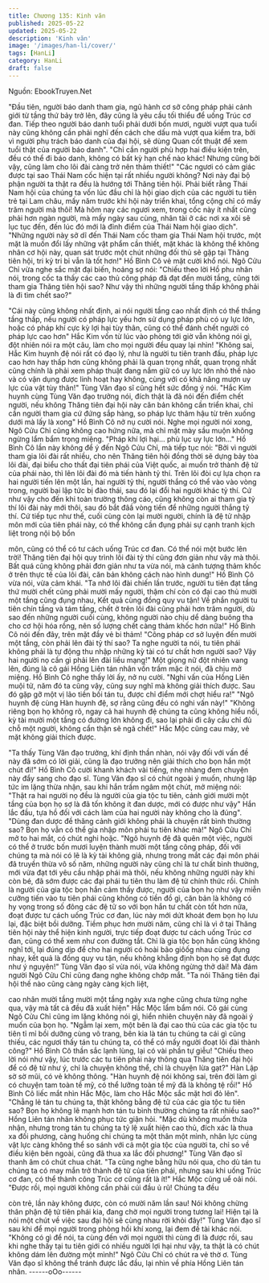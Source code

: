 ```yaml
---
title: Chương 135: Kinh văn
published: 2025-05-22
updated: 2025-05-22
description: 'Kinh văn'
image: '/images/han-li/cover/'
tags: [HanLi]
category: HanLi
draft: false
---
```


Nguồn: EbookTruyen.Net

"Đầu tiên, người báo danh tham gia, ngũ hành cơ sở công pháp
phải cảnh giới từ tầng thứ bảy trở lên, đây cũng là yêu cầu tối
thiểu để uống Trúc cơ đan. Tiếp theo người báo danh tuổi phải
dưới bốn mươi, người vượt qua tuổi này cũng không cần phải nghĩ
đến cách che dấu mà vượt qua kiểm tra, bởi vì người phụ trách
báo danh của đại hội, sẽ dùng Quan cốt thuật để xem tuổi thật
của người báo danh".
"Chỉ cần người phù hợp hai điều kiện trên, đều có thể đi báo
danh, không có bất kỳ hạn chế nào khác! Nhưng cũng bởi vậy,
cũng làm cho lôi đài càng trở nên thảm thiết!"
"Các ngươi có cảm giác được tại sao Thái Nam cốc hiện tại rất
nhiều người không? Nơi này đại bộ phận người ta thật ra đều là
hướng tới Thăng tiên hội. Phải biết rằng Thái Nam hội của chúng
ta vốn lúc đầu chỉ là hội giao dịch của các người tu tiên trẻ tại Lam
châu, mấy năm trước khi hội này triển khai, tổng cộng chỉ có mấy
trăm người mà thôi! Mà hôm nay các ngươi xem, trong cốc này ít
nhất cũng phải hơn ngàn người, mà mấy ngày sau cùng, nhân tài
ở các nơi xa xôi sẽ lục tục đến, đến lúc đó mới là đỉnh điểm của
Thái Nam hội giao dịch".
"Những người này sở dĩ đến Thái Nam cốc tham gia Thái Nam hội
trước, một mặt là muốn đổi lấy những vật phẩm cần thiết, mặt
khác là không thể không nhân cơ hội này, quan sát trước một chút
những đối thủ sẽ gặp tại Thăng tiên hội, tri kỷ tri bỉ vẫn là tốt hơn!"
Hồ Bình Cô vẻ mặt cười khổ nói.
Ngô Cửu Chỉ vừa nghe sắc mặt đại biến, hoảng sợ nói: "Chiếu
theo lời Hồ phu nhân nói, trong cốc ta thấy các cao thủ công pháp
đã đạt đến mười tầng, cũng tới tham gia Thăng tiên hội sao? Như
vậy thì những người tầng thấp không phải là đi tìm chết sao?"

"Cái này cũng không nhất định, ai nói người tầng cao nhất định có
thể thắng tầng thấp, nếu người có pháp lực yếu hơn sử dụng
pháp phù có uy lực lớn, hoặc có pháp khí cực kỳ lợi hại tùy thân,
cũng có thể đánh chết người có pháp lực cao hơn" Hắc Kim vốn
từ lúc vào phòng tới giờ vẫn không nói gì, đột nhiên nói ra một
câu, làm cho mọi người đều quay lại nhìn!
"Không sai, Hắc Kim huynh đệ nói rất có đạo lý, như là người tu
tiên tranh đấu, pháp lực cao hơn hay thấp hơn cũng không phải là
quan trọng nhất, quan trọng nhất cũng chính là phải xem pháp
thuật đang nắm giữ có uy lực lớn nhỏ thế nào và có vận dụng
được linh hoạt hay không, cùng với có khả năng mượn uy lực của
vật tùy thân!" Tùng Văn đạo sĩ cũng hết sức đồng ý nói.
"Hắc Kim huynh cùng Tùng Văn đạo trưởng nói, đích thật là đã
nói đến điểm chết người, nếu không Thăng tiên đại hội này căn
bản không cần triển khai, chỉ cần người tham gia cứ đứng sắp
hàng, so pháp lực thâm hậu từ trên xuống dưới mà lấy là xong"
Hồ Bình Cô nở nụ cười nói.
Nghe mọi người nói xong, Ngô Cửu Chỉ cũng không cao hứng
nữa, mà chỉ mặt mày sầu muộn không ngừng lẩm bẩm trọng
miệng.
"Pháp khí lợi hại… phù lục uy lực lớn…"
Hồ Bình Cô lần này không để ý đến Ngô Cửu Chỉ, mà tiếp tục nói:
"Bởi vì người tham gia lôi đài rất nhiều, cho nên Thăng tiên hội
đồng thời sẽ dựng bảy tòa lôi đài, đại biểu cho thất đại tiên phái
của Việt quốc, ai muốn trở thành đệ tử của phái nào, thì lên lôi đài
đó mà tiến hành tỷ thí. Trên lôi đòi cự lựa chọn ra hai người tiến
lên một lần, hai người tỷ thí, người thắng có thể vào vào vòng
trong, người bại lập tức bị đào thái, sau đó lại đổi hai người khác
tỷ thí. Cứ như vậy cho đến khi toàn trường thông cáo, cũng không
còn ai tham gia tỷ thí lôi đài này mới thôi, sau đó bắt đâầ vòng tiến
để những người thắng tỷ thí. Cứ tiếp tục như thế, cuối cùng còn
lại mười người, chính là đệ tử nhập môn mới của tiên phái này, có
thể không cần đụng phải sự cạnh tranh kịch liệt trong nội bộ bổn

môn, cũng có thể có tư cách uống Trúc cơ đan. Có thể nói một
bước lên trời! Thăng tiên đại hội quy trình lôi đài tỷ thí cũng đơn
giản như vậy mà thôi. Bất quá cũng không phải đơn giản như ta
vừa nói, mà cảnh tượng thảm khốc ở trên thực tế của lôi đài, căn
bản không cách nào hình dung!"
Hồ Bình Cô vừa nói, vừa cảm khái.
"Ta nhớ lôi đài chiến lần trước, người tu tiên đạt tầng thứ mười
chết cũng phải mười mấy người, thậm chí còn có đại cao thủ
mười một tầng cũng đụng nhau, Kết quả cùng đồng quy vu tận!
Về phần người tu tiên chín tầng và tám tầng, chết ở trên lôi đài
cũng phải hơn trăm người, dù sao đến những người cuối cùng,
không người nào chịu dể dàng buông tha cho cơ hội hóa rồng,
nên số lượng chết càng thảm khốc hơn nữa!"
Hồ Bình Cô nói đến đây, trên mặt đầy vẻ bi thảm!
"Công pháp cơ sở luyện đến mười một tầng, còn phải lên đài tỷ thí
sao? Ta nghe người ta nói, tu tiên phái không phải là tự động thu
nhập những kỳ tài có tư chất hơn người sao? Vậy hai người nọ
cần gì phải lên đài liều mạng!"
Một giọng nữ đột nhiên vang lên, đúng là cô gái Hồng Liên tán
nhân vốn trầm mặc ít nói, đã chịu mở miệng.
Hồ Bình Cô nghe thấy lời ấy, nở nụ cười.
"Nghi vấn của Hồng Liên muội tử, năm đó ta cũng vậy, cũng suy
nghĩ mà không giải thích được. Sau đó gặp gỡ một vị lão tiền bối
tán tu, được chỉ điểm mới chợt hiểu ra!"
"Ngô huynh đệ cùng Hàn huynh đệ, sợ rằng cũng đều có nghi vấn
này!"
"Không riêng bọn họ không rõ, ngay cả hai huynh đệ chúng ta
cũng không hiểu nổi, kỳ tài mười một tầng có đường lớn không đi,
sao lại phải đi cây cầu chỉ đủ chỗ một người, không cẩn thận sẽ
ngã chết!" Hắc Mộc cũng cau mày, vẻ mặt không giải thích được.

"Ta thấy Tùng Văn đạo trưởng, khí định thần nhàn, nói vậy đối với
vấn đề này đã sớm có lời giải, cũng là đạo trưởng nên giải thích
cho bọn hắn một chút đi!" Hồ Bình Cô cười khanh khách vài tiếng,
nhẹ nhàng đem chuyện này đẩy sang cho đạo sĩ.
Tùng Văn đạo sĩ có chút ngoài ý muốn, nhưng lập tức im lặng
thừa nhận, sau khi hắn trầm ngâm một chút, mở miệng nói:
"Thật ra hai người nọ đều là người của gia tộc tu tiên, cảnh giới
mười một tầng của bọn họ sợ là đã tốn không ít đan dược, mới có
được như vậy" Hắn lắc đầu, tựa hồ đối với cách làm của hai
người này không cho là đúng".
"Dùng đan dược đề thăng cảnh giới không phải là chuyện rất bình
thường sao? Bọn họ vẫn có thể gia nhập môn phái tu tiên khác
mà!" Ngô Cửu Chỉ mở to hai mắt, có chút nghi hoặc.
"Ngô huynh đệ đã quên một việc, người có thể ở trước bốn mươi
luyện thành mười một tầng công pháp, đối với chúng ta mà nói có
lẽ là kỳ tài không giả, nhưng trong mắt các đại môn phái đã truyền
thừa vô số năm, những người này cũng chỉ là tư chất bình
thường, mới vừa đạt tới yêu cầu nhập phái mà thôi, nếu không
những người này khi còn bé, đã sớm được các đại phái tu tiên
thu làm đệ tử chính thức rồi. Chính là người của gia tộc bọn hắn
cảm thấy được, người của bọn họ như vậy miễn cưỡng tiến vào
tu tiên phái cũng không có tiền đồ gì, căn bản là không có hy vọng
trong số đông các đệ tử so với bọn hắn tư chất còn tốt hơn nữa,
đoạt được tư cách uống Trúc cơ đan, lúc này mới dứt khoát đem
bọn họ lưu lại, đặc biệt bồi dưỡng. Tiềm phục hơn mười năm,
cũng chỉ là vì ở tại Thăng tiên hội này thể hiện kinh người, trực
tiếp đoạt được tư cách uống Trúc cơ đan, cũng có thể xem như
con đường tắt. Chỉ là gia tộc bọn hắn cũng không nghĩ tới, lại
đúng dịp để cho hai người có hoài bão giôốg nhau cùng đụng
nhay, kết quả là đồng quy vu tận, nếu không khẳng định bọn họ
sẽ đạt được như ý nguyện!"
Tùng Văn đạo sĩ vừa nói, vừa không ngừng thở dài! Mà đám
người Ngô Cửu Chỉ cũng đang nghe không chớp mắt.
"Ta nói Thăng tiên đại hội thế nào cũng càng ngày càng kịch liệt,

cao nhân mười tầng mười một tầng ngày xưa nghe cũng chưa
từng nghe qua, vậy mà tất cả đều đã xuất hiện" Hắc Mộc lẩm bẩm
nói.
Cô gái cùng Ngô Cửu Chỉ cũng im lặng không nói gì, hiển nhiên
chuyện này đã ngoài ý muốn của bọn họ.
"Ngẫm lại xem, một bên là đại cao thủ của các gia tộc tu tiên tỉ mỉ
bồi dưỡng cùng võ trang, bên kia là tán tu chúng ta cái gì cũng
thiếu, các ngươi thấy tán tu chúng ta, có thể có mấy người đoạt
lôi đài thành công?"
Hồ Bình Cô thần sắc lạnh lùng, lại có vài phần tự giễu!
"Chiếu theo lời nói như vậy, lúc trước các tu tiên phái này thông
qua Thăng tiên đại hội để có đệ tử như ý, chỉ là chuyện không
thể, chỉ là chuyện lừa gạt?" Hàn Lập sờ sờ mũi, có vẻ không
thông.
"Hàn huynh đệ nói không sai, trên đời làm gì có chuyện tam toàn
tề mỹ, có thể lưỡng toàn tề mỹ đã là không tệ rồi!" Hồ Bình Cô
liếc mắt nhìn Hắc Mộc, làm cho Hắc Mộc sắc mặt hơi đỏ lên".
"Chẳng lẻ tán tu chúng ta, thật không bằng đệ tử của các gia tộc
tu tiên sao? Bọn họ không lẽ mạnh hơn tán tu bình thường chúng
ta rất nhiều sao?" Hồng Liên tán nhân không phục tức giận hỏi.
"Mặc dù không muốn thừa nhận, nhưng trong tán tu chúng ta tỷ lệ
xuất hiện cao thủ, đích xác là thua xa đối phương, càng huống chi
chúng ta một thân một mình, nhân lực cùng vật lực càng không
thể so sánh với cả một gia tộc của người ta, chỉ so về điều kiện
bên ngoài, cũng đã thua xa lắc đối phương!" Tùng Văn đạo sĩ
thanh âm có chút chua chát.
"Ta cũng nghe bằng hữu nói qua, cho dù tán tu chúng ta có may
mắn trở thành đệ tử của tiên phái, nhưng sau khi uống Trúc cơ
đan, có thể thành công Trúc cơ cũng rất là ít!" Hắc Mộc cũng uể
oải nói.
"Được rồi, mọi người không cần phải cúi đầu ủ rũ! Chúng ta đều

còn trẻ, lần này không được, còn có mười năm lần sau! Nói không
chừng thân phận đệ tử tiên phái kia, đang chờ mọi người trong
tương lai! Hiện tại là nói một chút về việc sau đại hội sẽ cùng
nhau rời khỏi đây!"
Tùng Văn đạo sĩ sau khi để mọi người trong phòng hồi khí xong,
lại đem đề tài khác nói.
"Không có gì để nói, ta cùng đến với mọi người thì cùng đi là được
rồi, sau khi nghe thấy tại tu tiên giới có nhiều người lợi hại như
vậy, ta thật là có chút không dám lên đường một mình!" Ngô Cửu
Chỉ có chút ra vẻ thờ ơ.
Tùng Văn đạo sĩ không thể tránh được lắc đầu, lại nhìn về phía
Hồng Liên tán nhân.
------oOo------

